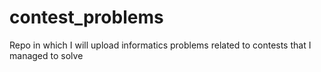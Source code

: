 # contest_problems
Repo in which I will upload informatics problems related to contests that I managed to solve
